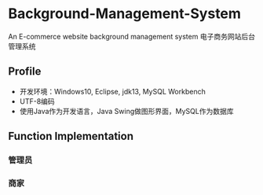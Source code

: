 # Background-Management-System
An E-commerce website background management system 电子商务网站后台管理系统<br>
## Profile
* 开发环境：Windows10, Eclipse, jdk13, MySQL Workbench<br>
* UTF-8编码<br>
* 使用Java作为开发语言，Java Swing做图形界面，MySQL作为数据库<br>
## Function Implementation
### 管理员

### 商家
